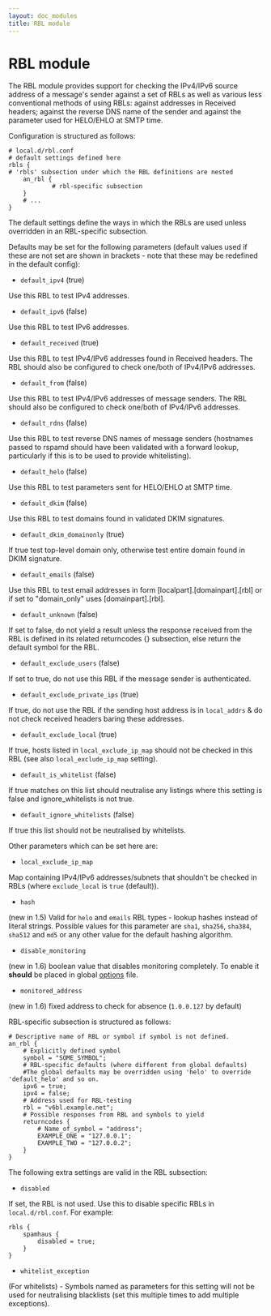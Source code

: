 ```yaml
---
layout: doc_modules
title: RBL module
---
```

# RBL module

The RBL module provides support for checking the IPv4/IPv6 source address of a message's sender against a set of RBLs as well as various less conventional methods of using RBLs: against addresses in Received headers; against the reverse DNS name of the sender and against the parameter used for HELO/EHLO at SMTP time.

Configuration is structured as follows:

~~~ucl
# local.d/rbl.conf
# default settings defined here
rbls {
# 'rbls' subsection under which the RBL definitions are nested
	an_rbl {
			# rbl-specific subsection 
	}
	# ...
}
~~~

The default settings define the ways in which the RBLs are used unless overridden in an RBL-specific subsection.

Defaults may be set for the following parameters (default values used if these are not set are shown in brackets - note that these may be redefined in the default config):

- `default_ipv4` (true)

Use this RBL to test IPv4 addresses.

- `default_ipv6` (false)

Use this RBL to test IPv6 addresses.

- `default_received` (true)

Use this RBL to test IPv4/IPv6 addresses found in Received headers. The RBL should also be configured to check one/both of IPv4/IPv6 addresses.

- `default_from` (false)

Use this RBL to test IPv4/IPv6 addresses of message senders. The RBL should also be configured to check one/both of IPv4/IPv6 addresses.

- `default_rdns` (false)

Use this RBL to test reverse DNS names of message senders (hostnames passed to rspamd should have been validated with a forward lookup, particularly if this is to be used to provide whitelisting).

- `default_helo` (false)

Use this RBL to test parameters sent for HELO/EHLO at SMTP time.

- `default_dkim` (false)

Use this RBL to test domains found in validated DKIM signatures.

- `default_dkim_domainonly` (true)

If true test top-level domain only, otherwise test entire domain found in DKIM signature.

- `default_emails` (false)

Use this RBL to test email addresses in form [localpart].[domainpart].[rbl] or if set to "domain_only" uses [domainpart].[rbl].

- `default_unknown` (false)

If set to false, do not yield a result unless the response received from the RBL is defined in its related returncodes {} subsection, else return the default symbol for the RBL.

- `default_exclude_users` (false)

If set to true, do not use this RBL if the message sender is authenticated.

- `default_exclude_private_ips` (true)

If true, do not use the RBL if the sending host address is in `local_addrs` & do not check received headers baring these addresses.

- `default_exclude_local` (true)

If true, hosts listed in `local_exclude_ip_map` should not be checked in this RBL (see also `local_exclude_ip_map` setting).

- `default_is_whitelist` (false)

If true matches on this list should neutralise any listings where this setting is false and ignore_whitelists is not true.

- `default_ignore_whitelists` (false)

If true this list should not be neutralised by whitelists.

Other parameters which can be set here are:

- `local_exclude_ip_map`

Map containing IPv4/IPv6 addresses/subnets that shouldn't be checked in RBLs (where `exclude_local` is `true` (default)).

- `hash`

(new in 1.5) Valid for `helo` and `emails` RBL types - lookup hashes instead of literal strings. Possible values for this parameter are `sha1`, `sha256`, `sha384`, `sha512` and `md5` or any other value for the default hashing algorithm.

- `disable_monitoring`

(new in 1.6) boolean value that disables monitoring completely. To enable it **should** be placed in global [options](../configuration/options.html) file. 

- `monitored_address`

(new in 1.6) fixed address to check for absence (`1.0.0.127` by default)

RBL-specific subsection is structured as follows:

~~~ucl
# Descriptive name of RBL or symbol if symbol is not defined.
an_rbl {
	# Explicitly defined symbol
	symbol = "SOME_SYMBOL";
	# RBL-specific defaults (where different from global defaults)
	#The global defaults may be overridden using 'helo' to override 'default_helo' and so on.
	ipv6 = true;
	ipv4 = false;
	# Address used for RBL-testing
	rbl = "v6bl.example.net";
	# Possible responses from RBL and symbols to yield
	returncodes {
		# Name_of_symbol = "address";
		EXAMPLE_ONE = "127.0.0.1";
		EXAMPLE_TWO = "127.0.0.2";
	}
}
~~~

The following extra settings are valid in the RBL subsection:

- `disabled`

If set, the RBL is not used. Use this to disable specific RBLs in `local.d/rbl.conf`. For example:

~~~ucl
rbls {
	spamhaus {
		disabled = true;
	}
}
~~~

- `whitelist_exception`

(For whitelists) - Symbols named as parameters for this setting will not be used for neutralising blacklists (set this multiple times to add multiple exceptions).
